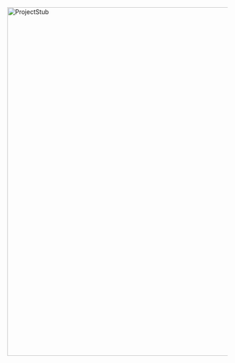 
<img width="796" alt="ProjectStub" src="https://user-images.githubusercontent.com/114442831/234448067-244640a2-8ca5-4993-a889-03e85750430c.png">

